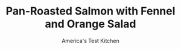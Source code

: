 ---
layout: ../../layouts/MarkdownPostLayout.astro
title: Pan-Roasted Salmon with Fennel and Orange Salad
author: America's Test Kitchen
pubDate: 2023-03-15
description: "The brightness of the citrus balances the richness of the seared salmon. The crunch of the fennel adds textural contrast."
image_url: https://res.cloudinary.com/hksqkdlah/image/upload/ar_1:1,c_fill,dpr_2.0,f_auto,fl_lossy.progressive.strip_profile,g_faces:auto,q_auto:low,w_344/25076_sfs-pan-roasted-salmon-14
tags: ["Main Courses","Vegetables","Fish & Seafood","Weeknight"]
calories: 1982
protein: 35
carbohydrates: 10
fats: 
fiber: 2
ingredients: ["2 , oranges","1 , fennel bulb, 1 tablespoon fronds minced, stalks discarded, bulb quartered, cored, and sliced thin crosswise","3 tablespoons, extra-virgin olive oil","1 tablespoon, white wine vinegar",", Salt and pepper","4 (6-ounce) skinless, center-cut salmon fillets, 1 1/4 inches thick","1/2 cup, pitted kalamata olives, sliced thin"]
serves: 4
time: "30 minutes"
instructions: ["Cut away peel and pith from oranges. Quarter oranges, then slice thin crosswise. Combine orange slices and their juice, sliced fennel, 2 tablespoons oil, vinegar, 1/2 teaspoon salt, and 1/4 teaspoon pepper in bowl. Transfer salad to platter.","Pat salmon dry with paper towels and season with salt and pepper. Heat remaining 1 tablespoon oil in 12-inch nonstick skillet over medium-high heat until just smoking. Cook salmon until well browned and temperature registers 125 degrees, 4 to 6 minutes per side. Transfer salmon to platter with salad. Sprinkle olives over salad and fennel fronds over both. Serve."]
nutrition: ["869 mg Potassium","433 mg Phosphorus","67 mg Calcium","1 mg Iron","59 mg Magnesium","669 mg Sodium","34 g Fat","15 mg Niacin (B3)","14 g Monounsaturated","7 g Polyunsaturated","45 mg Vitamin C","93 mg Cholesterol","6 g Saturated","2 g Fiber","71 µg Folate (food)","7 g Sugars","26 µg Vitamin K","203 g Water","10 g Carbs","71 µg Folate equivalent (total)","35 g Protein","7 mg Vitamin E","5 µg Vitamin B12","1 mg Vitamin B6","23 µg Vitamin A","495 kcal Energy","1982 calories"]
notes: "Add the olives just before serving so they don’t discolor the salad."
---